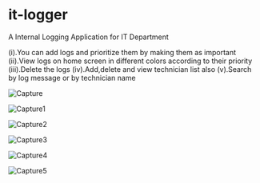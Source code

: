 # it-logger
A Internal Logging Application for IT Department

(i).You can add logs and prioritize them by making them as important
(ii).View logs on home screen in different colors according to their priority
(iii).Delete the logs
(iv).Add,delete and view technician list also
(v).Search by log message or by technician name


![Capture](https://user-images.githubusercontent.com/50835817/147560819-bd22837d-4677-4b51-a527-43ecb5595f57.PNG)


![Capture1](https://user-images.githubusercontent.com/50835817/147560828-43c0eb1f-8dd1-4179-9eee-227f8bdf567a.PNG)


![Capture2](https://user-images.githubusercontent.com/50835817/147560835-6204f469-7ff0-47d5-a5c2-76152a80f064.PNG)


![Capture3](https://user-images.githubusercontent.com/50835817/147560850-83a98b75-a04f-4465-a955-cab4066d4c35.PNG)


![Capture4](https://user-images.githubusercontent.com/50835817/147560868-888bdd9b-1800-4ebf-91c6-749c2f6c047c.PNG)


![Capture5](https://user-images.githubusercontent.com/50835817/147560888-6f05cc81-11ec-4368-987c-1f48c7ce29f0.PNG)

